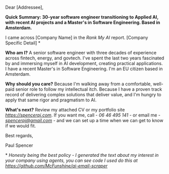Dear [Addressee],

**Quick Summary: 30-year software engineer transitioning to Applied AI, with recent AI projects and a Master's in Software Engineering. Based in Amsterdam.**

I came across [Company Name] in the *Rank My AI* report. [Company Specific Detail] \*

**Who am I?** A senior software engineer with three decades of experience across fintech, energy, and govtech. I've spent the last two years fascinated by and immersing myself in AI development, creating practical applications. I have a recent Master's in Software Engineering. I'm an EU citizen based in Amsterdam.


**Why should you care?** Because I'm walking away from a comfortable, well-paid senior role to follow my intellectual itch. Because I have a proven track record of delivering complex solutions that deliver value, and I'm hungry to apply that same rigor and pragmatism to AI.

**What's next?** Review my attached CV or my portfolio site *https://spencerpj.com*. If you want me, call - *06 46 495 141* - or email me - *spencerpj@gmail.com* - and we can set up a time when we can get to know if we would fit.

Best regards,

Paul Spencer


\* *Honesty being the best policy - I generated the text about my interest in your company using agents, you can see code I used do this at https://github.com/McFunshine/ai-email-scraper*